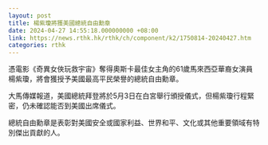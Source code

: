 ```yaml
---
layout: post
title: 楊紫瓊將獲美國總統自由勳章
date: 2024-04-27 14:55:18.000000000 +08:00
link: https://news.rthk.hk/rthk/ch/component/k2/1750814-20240427.htm
categories: rthk
---
```


憑電影《奇異女俠玩救宇宙》奪得奧斯卡最佳女主角的61歲馬來西亞華裔女演員楊紫瓊，將會獲授予美國最高平民榮譽的總統自由勳章。

大馬傳媒報道，美國總統拜登將於5月3日在白宮舉行頒授儀式，但楊紫瓊行程緊密，仍未確認能否到美國出席儀式。

總統自由勳章是表彰對美國安全或國家利益、世界和平、文化或其他重要領域有特別傑出貢獻的人。

